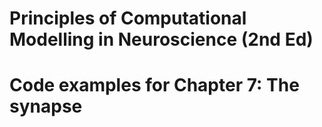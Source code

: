 # Principles of Computational Modelling in Neuroscience (2nd Ed)

# Code examples for Chapter 7: The synapse
